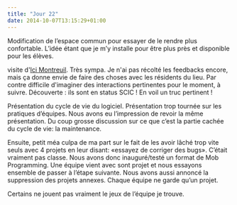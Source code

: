 ```yaml
---
title: "Jour 22"
date: 2014-10-07T13:15:29+01:00
---
```


Modification de l’espace commun pour essayer de le rendre plus confortable.
L’idée étant que je m’y installe pour être plus près et disponible pour les
élèves.

visite d'[Ici Montreuil](http://www.icimontreuil.com/). Très sympa. Je n'ai pas
récolté les feedbacks encore, mais ça donne envie de faire des choses avec les
résidents du lieu. Par contre difficile d'imaginer des interactions pertinentes
pour le moment, à suivre. Découverte : ils sont en status SCIC ! En voil un
truc pertinent !

Présentation du cycle de vie du logiciel. Présentation trop tournée sur les
pratiques d’équipes. Nous avons eu l’impression de revoir la même présentation.
Du coup grosse discussion sur ce que c’est la partie cachée du cycle de vie: la
maintenance.

Ensuite, petit méa culpa de ma part sur le fait de les avoir lâché trop vite
seuls avec 4 projets en leur disant: «essayez de corriger des bugs». C’était
vraiment pas classe. Nous avons donc inauguré/testé un format de Mob
Programming. Une équipe vient avec sont projet et nous essayons ensemble de
passer à l’étape suivante. Nous avons aussi annoncé la suppression des projets
annexes. Chaque équipe ne garde qu’un projet.

Certains ne jouent pas vraiment le jeux de l’équipe je trouve.


